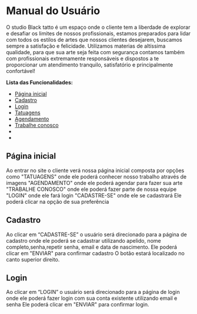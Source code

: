 # Manual do Usuário

O studio Black tatto é um espaço onde o cliente tem a liberdade de explorar e desafiar os limites de nossos profissionais,
estamos preparados para lidar com todos os estilos de artes que nossos clientes desejarem,
buscamos sempre a satisfação e felicidade. Utilizamos materias de altíssima qualidade, para que sua arte seja feita com segurança 
contamos também com profissionais extremamente responsáveis e dispostos a te proporcionar um atendimento tranquilo, 
satisfatório e principalmente confortável! 

**Lista das Funcionalidades:**

 - [Página inicial](#Funcionalidade-X)
 - [Cadastro](#Funcionalidade-Y)
 - [Login](#Funcionalidade-Z)
 - [Tatuagens](#Funcionalidade-Z)
 - [Agendamento](#Funcionalidade-Z)
 - [Trabalhe conosco](#Funcionalidade-Z)
 - [](#Funcionalidade-Z)
 - [](#Funcionalidade-Z)



## Página inicial
Ao entrar no site o cliente verá nossa página inicial composta por opções como
"TATUAGENS" onde ele poderá conhecer nosso trabalho através de imagens
"AGENDAMENTO" onde ele poderá agendar para fazer sua arte
"TRABALHE CONOSCO" onde ele poderá fazer parte de nossa equipe
"LOGIN" onde ele fará login
"CADASTRE-SE" onde ele se cadastrará
Ele poderá clicar na opção de sua preferência

## Cadastro 
Ao clicar em “CADASTRE-SE” o usuário será direcionado para a página de cadastro
onde ele poderá se cadastrar utilizando apelido, nome completo,senha,repetir senha, email e data de nascimento.
Ele poderá clicar em "ENVIAR" para confirmar cadastro
O botão estará localizado no canto superior direito.


## Login
Ao clicar em “LOGIN” o usuário será direcionado para a página de login 
onde ele poderá fazer login com sua conta existente utilizando email e senha
Ele poderá clicar em "ENVIAR" para confirmar login.

























